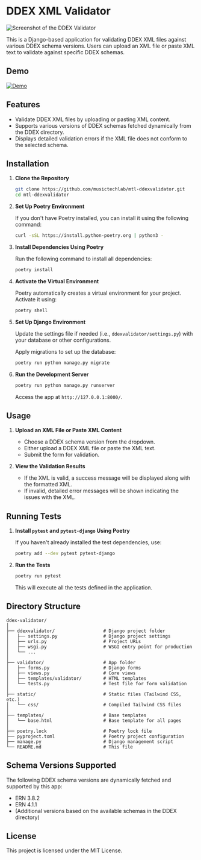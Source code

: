 
# DDEX XML Validator

![Screenshot of the DDEX Validator](./static/screenshot.png)

This is a Django-based application for validating DDEX XML files against various DDEX schema versions. Users can upload an XML file or paste XML text to validate against specific DDEX schemas.

## Demo

[![Demo](https://img.shields.io/badge/Demo-Live-brightgreen)](https://ddexvalidator.musictechlab.io)

## Features
- Validate DDEX XML files by uploading or pasting XML content.
- Supports various versions of DDEX schemas fetched dynamically from the DDEX directory.
- Displays detailed validation errors if the XML file does not conform to the selected schema.

## Installation

1. **Clone the Repository**

   ```bash
   git clone https://github.com/musictechlab/mtl-ddexvalidator.git
   cd mtl-ddexvalidator
   ```

2. **Set Up Poetry Environment**

   If you don't have Poetry installed, you can install it using the following command:

   ```bash
   curl -sSL https://install.python-poetry.org | python3 -
   ```

3. **Install Dependencies Using Poetry**

   Run the following command to install all dependencies:

   ```bash
   poetry install
   ```

4. **Activate the Virtual Environment**

   Poetry automatically creates a virtual environment for your project. Activate it using:

   ```bash
   poetry shell
   ```

5. **Set Up Django Environment**

   Update the settings file if needed (i.e., `ddexvalidator/settings.py`) with your database or other configurations.

   Apply migrations to set up the database:

   ```bash
   poetry run python manage.py migrate
   ```

6. **Run the Development Server**

   ```bash
   poetry run python manage.py runserver
   ```

   Access the app at `http://127.0.0.1:8000/`.

## Usage

1. **Upload an XML File or Paste XML Content**
   - Choose a DDEX schema version from the dropdown.
   - Either upload a DDEX XML file or paste the XML text.
   - Submit the form for validation.
   
2. **View the Validation Results**
   - If the XML is valid, a success message will be displayed along with the formatted XML.
   - If invalid, detailed error messages will be shown indicating the issues with the XML.

## Running Tests

1. **Install `pytest` and `pytest-django` Using Poetry**

   If you haven't already installed the test dependencies, use:

   ```bash
   poetry add --dev pytest pytest-django
   ```

2. **Run the Tests**

   ```bash
   poetry run pytest
   ```

   This will execute all the tests defined in the application.

## Directory Structure

```plaintext
ddex-validator/
│
├── ddexvalidator/                  # Django project folder
│   ├── settings.py                 # Django project settings
│   ├── urls.py                     # Project URLs
│   ├── wsgi.py                     # WSGI entry point for production
│   └── ...
│
├── validator/                      # App folder
│   ├── forms.py                    # Django forms
│   ├── views.py                    # Core views
│   ├── templates/validator/        # HTML templates
│   └── tests.py                    # Test file for form validation
│
├── static/                         # Static files (Tailwind CSS, etc.)
│   └── css/                        # Compiled Tailwind CSS files
│
├── templates/                      # Base templates
│   └── base.html                   # Base template for all pages
│
├── poetry.lock                     # Poetry lock file
├── pyproject.toml                  # Poetry project configuration
├── manage.py                       # Django management script
└── README.md                       # This file
```

## Schema Versions Supported

The following DDEX schema versions are dynamically fetched and supported by this app:

- ERN 3.8.2
- ERN 4.1.1
- (Additional versions based on the available schemas in the DDEX directory)


## License
This project is licensed under the MIT License.